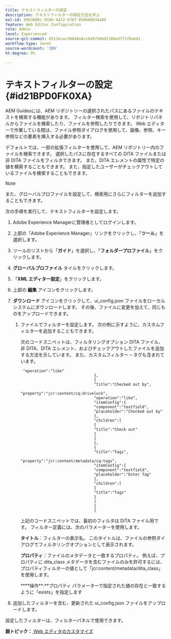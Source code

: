 ```yaml
---
title: テキストフィルターの設定
description: テキストフィルターの設定方法を学ぶ
exl-id: 0963606c-010e-4a72-b7bf-850b86b34a84
feature: Web Editor Configuration
role: Admin
level: Experienced
source-git-commit: 0513ecac38840a4cc649758bd1180edff1f8aed1
workflow-type: tm+mt
source-wordcount: '389'
ht-degree: 0%

---
```


# テキストフィルターの設定 {#id21BPD0FK0XA}

AEM Guidesには、AEM リポジトリーの選択されたパスにあるファイルのテキストを検索する機能があります。 フィルター検索を使用して、リポジトリパネルからファイルを検索したり、ファイルを参照したりできます。 Web エディターで作業している間は、ファイル参照ダイアログを使用して、画像、参照、キー参照などの要素を挿入する必要があります。

デフォルトでは、一部の拡張フィルターを使用して、AEM リポジトリー内のファイルを検索できます。 選択したパスに存在するすべての DITA ファイルまたは非 DITA ファイルをフィルタできます。 また、DITA エレメントの属性で特定の値を検索することもできます。 また、指定したユーザーがチェックアウトしているファイルを検索することもできます。

>[!NOTE]
>
> また、グローバルプロファイルを設定して、検索用にさらにフィルターを追加することもできます。

次の手順を実行して、テキストフィルターを設定します。

1. Adobe Experience Managerに管理者としてログインします。
1. 上部の「Adobe Experience Manager」リンクをクリックし、「**ツール**」を選択します。
1. ツールのリストから「**ガイド**」を選択し、「**フォルダープロファイル**」をクリックします。
1. **グローバルプロファイル** タイルをクリックします。
1. 「**XML エディター設定**」をクリックします。
1. 上部の **編集** アイコンをクリックします。
1. **ダウンロード** アイコンをクリックして、ui\_config.json ファイルをローカルシステムにダウンロードします。 その後、ファイルに変更を加えて、同じものをアップロードできます。
   1. ファイルでフィルターを設定します。 次の例に示すように、カスタムフィルターを追加することもできます。

      次のコードスニペットは、フィルタリングオプション DITA ファイル、非 DITA、DITA エレメント、およびチェックアウトしたファイルを追加する方法を示しています。 また、カスタムフィルター – タグも含まれています。

      ```
       "operation":"like"
                                      },
                                      {
                                      "title":"Checked out by",
                                      "property":"jcr:content/cq:drivelock",
                                      "operation":"like",
                                      "itemConfig":{
                                      "component":"textfield",
                                      "placeholder":"Checked out by"
                                      },
                                      "children":[
                                      {
                                      "title":"Check out"
                                      }
                                      ]
                                      },
                                      {
                                      "title":"Tags",
                                      "property":"jcr:content/metadata/cq:tags",
                                      "itemConfig":{
                                      "component":"textfield",
                                      "placeholder":"Enter Tag"
                                      },
                                      "children":[
                                      {
                                      "title":"Tags"
                                      }
                                      ]
                                      }
                                      ]
      ```

      上記のコードスニペットでは、最初のフィルタは DITA ファイル用です。 フィルター定義には、次のパラメーターを使用します。

      ****タイトル****：フィルターの表示名。 このタイトルは、ファイルの参照ダイアログでフィルタリングオプションとして表示されます。

      ****プロパティ****：ファイルのメタデータと一致するプロパティ。 例えば、プロパティに dita\_class メタデータを含むファイルのみを許可するには、プロパティフィルターの値として「jcr:content/metadata/dita\_class」を使用します。

      ****操作&#x200B;**:**プロパティ パラメーターで指定された値の存在と一致するように「exists」を指定します

1. 追加したフィルターを含む、更新された ui\_config.json ファイルをアップロードします。

設定したフィルターは、フィルターパネルで使用できます。

**親トピック：**[ Web エディタのカスタマイズ ](conf-web-editor.md)
